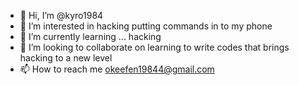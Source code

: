 - 👋 Hi, I’m @kyro1984
- 👀 I’m interested in hacking putting commands in to my phone 
- 🌱 I’m currently learning ... hacking 
- 💞️ I’m looking to collaborate on learning to write codes that  brings hacking to a new level 
- 📫 How to reach me okeefen19844@gmail.com

<!---
kyro1984/kyro1984 is a ✨ special ✨ repository because its `README.md` (this file) appears on your GitHub profile.
You can click the Preview link to take a look at your changes.
--->

